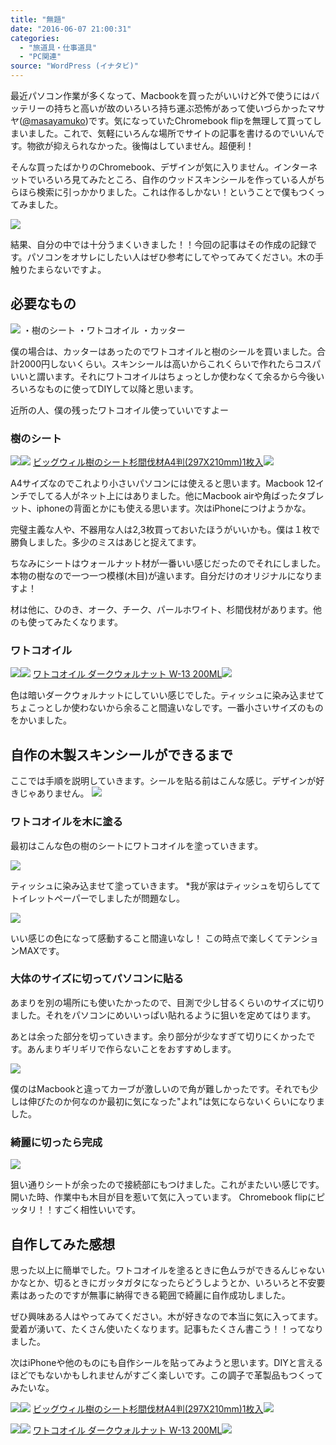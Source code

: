 ```yaml
---
title: "無題"
date: "2016-06-07 21:00:31"
categories:
  - "旅道具・仕事道具"
  - "PC関連"
source: "WordPress (イナタビ)"
---
```


最近パソコン作業が多くなって、Macbookを買ったがいいけど外で使うにはバッテリーの持ちと高いが故のいろいろ持ち運ぶ恐怖があって使いづらかったマサヤ([@masayamuko](https://twitter.com/MasayaMuko))です。気になっていたChromebook flipを無理して買ってしまいました。これで、気軽にいろんな場所でサイトの記事を書けるのでいいんです。物欲が抑えられなかった。後悔はしていません。超便利！

そんな買ったばかりのChromebook、デザインが気に入りません。インターネットでいろいろ見てみたところ、自作のウッドスキンシールを作っている人がちらほら検索に引っかかりました。これは作るしかない！ということで僕もつくってみました。

![](https://masayamuko.com/wp/wp-content/uploads/2016/06/写真-2016-06-04-22-25-47.jpg)

結果、自分の中では十分うまくいきました！！今回の記事はその作成の記録です。パソコンをオサレにしたい人はぜひ参考にしてやってみてください。木の手触りたまらないですよ。

## 必要なもの
![](https://masayamuko.com/wp/wp-content/uploads/2016/06/写真-2016-06-04-20-37-50.jpg)
・樹のシート
・ワトコオイル
・カッター

僕の場合は、カッターはあったのでワトコオイルと樹のシールを買いました。合計2000円しないくらい。スキンシールは高いからこれくらいで作れたらコスパいいと謂います。それにワトコオイルはちょっとしか使わなくて余るから今後いろいろなものに使ってDIYして以降と思います。

近所の人、僕の残ったワトコオイル使っていいですよー

### 樹のシート

[![](http://ws-fe.amazon-adsystem.com/widgets/q?_encoding=UTF8&ASIN=B00JH50BXA&Format=_SL250_&ID=AsinImage&MarketPlace=JP&ServiceVersion=20070822&WS=1&tag=msymk-22)](http://www.amazon.co.jp/gp/product/B00JH50BXA/ref=as_li_ss_il?ie=UTF8&camp=247&creative=7399&creativeASIN=B00JH50BXA&linkCode=as2&tag=msymk-22)![](http://ir-jp.amazon-adsystem.com/e/ir?t=msymk-22&l=as2&o=9&a=B00JH50BXA)
[ビッグウィル樹のシート杉間伐材A4判(297X210mm)1枚入](http://www.amazon.co.jp/gp/product/B00JH50BXA/ref=as_li_ss_tl?ie=UTF8&camp=247&creative=7399&creativeASIN=B00JH50BXA&linkCode=as2&tag=msymk-22)![](http://ir-jp.amazon-adsystem.com/e/ir?t=msymk-22&l=as2&o=9&a=B00JH50BXA)

A4サイズなのでこれより小さいパソコンには使えると思います。Macbook 12インチでしてる人がネット上にはありました。他にMacbook airや角ばったタブレット、iphoneの背面とかにも使える思います。次はiPhoneにつけようかな。

完璧主義な人や、不器用な人は2,3枚買っておいたほうがいいかも。僕は１枚で勝負しました。多少のミスはあじと捉えてます。

ちなみにシートはウォールナット材が一番いい感じだったのでそれにしました。本物の樹なので一つ一つ模様(木目)が違います。自分だけのオリジナルになりますよ！

材は他に、ひのき、オーク、チーク、パールホワイト、杉間伐材があります。他のも使ってみたくなります。

### ワトコオイル
[![](http://ws-fe.amazon-adsystem.com/widgets/q?_encoding=UTF8&ASIN=B00GWBQU00&Format=_SL250_&ID=AsinImage&MarketPlace=JP&ServiceVersion=20070822&WS=1&tag=msymk-22)](http://www.amazon.co.jp/gp/product/B00GWBQU00/ref=as_li_ss_il?ie=UTF8&camp=247&creative=7399&creativeASIN=B00GWBQU00&linkCode=as2&tag=msymk-22)![](http://ir-jp.amazon-adsystem.com/e/ir?t=msymk-22&l=as2&o=9&a=B00GWBQU00)
[ワトコオイル ダークウォルナット W-13 200ML](http://www.amazon.co.jp/gp/product/B00GWBQU00/ref=as_li_ss_tl?ie=UTF8&camp=247&creative=7399&creativeASIN=B00GWBQU00&linkCode=as2&tag=msymk-22)![](http://ir-jp.amazon-adsystem.com/e/ir?t=msymk-22&l=as2&o=9&a=B00GWBQU00)

色は暗いダークウォルナットにしていい感じでした。ティッシュに染み込ませてちょこっとしか使わないから余ること間違いなしです。一番小さいサイズのものをかいました。

## 自作の木製スキンシールができるまで
ここでは手順を説明していきます。シールを貼る前はこんな感じ。デザインが好きじゃありません。
![](https://masayamuko.com/wp/wp-content/uploads/2016/06/写真-2016-06-04-21-07-06.jpg)

### ワトコオイルを木に塗る
最初はこんな色の樹のシートにワトコオイルを塗っていきます。

![](https://masayamuko.com/wp/wp-content/uploads/2016/06/写真-2016-06-04-20-40-46.jpg)

ティッシュに染み込ませて塗っていきます。
*我が家はティッシュを切らしててトイレットペーパーでしましたが問題なし。

![](https://masayamuko.com/wp/wp-content/uploads/2016/06/写真-2016-06-04-20-41-18.jpg)

いい感じの色になって感動すること間違いなし！
この時点で楽しくてテンションMAXです。

### 大体のサイズに切ってパソコンに貼る

あまりを別の場所にも使いたかったので、目測で少し甘るくらいのサイズに切りました。それをパソコンにめいいっぱい貼れるように狙いを定めてはります。

あとは余った部分を切っていきます。余り部分が少なすぎて切りにくかったです。あんまりギリギリで作らないことをおすすめします。

![](https://masayamuko.com/wp/wp-content/uploads/2016/06/写真-2016-06-04-21-11-38.jpg)

僕のはMacbookと違ってカーブが激しいので角が難しかったです。それでも少しは伸びたのか何なのか最初に気になった"よれ"は気にならないくらいになりました。

### 綺麗に切ったら完成

![](https://masayamuko.com/wp/wp-content/uploads/2016/06/13396566_1193462147352231_866949204_o.jpg)

狙い通りシートが余ったので接続部にもつけました。これがまたいい感じです。開いた時、作業中も木目が目を惹いて気に入っています。 Chromebook flipにピッタリ！！すごく相性いいです。

## 自作してみた感想

思った以上に簡単でした。ワトコオイルを塗るときに色ムラができるんじゃないかなとか、切るときにガッタガタになったらどうしようとか、いろいろと不安要素はあったのですが無事に納得できる範囲で綺麗に自作成功しました。

ぜひ興味ある人はやってみてください。木が好きなので本当に気に入ってます。愛着が湧いて、たくさん使いたくなります。記事もたくさん書こう！！ってなりました。

次はiPhoneや他のものにも自作シールを貼ってみようと思います。DIYと言えるほどでもないかもしれませんがすごく楽しいです。この調子で革製品もつくってみたいな。

[![](http://ws-fe.amazon-adsystem.com/widgets/q?_encoding=UTF8&ASIN=B00JH50BXA&Format=_SL250_&ID=AsinImage&MarketPlace=JP&ServiceVersion=20070822&WS=1&tag=msymk-22)](http://www.amazon.co.jp/gp/product/B00JH50BXA/ref=as_li_ss_il?ie=UTF8&camp=247&creative=7399&creativeASIN=B00JH50BXA&linkCode=as2&tag=msymk-22)![](http://ir-jp.amazon-adsystem.com/e/ir?t=msymk-22&l=as2&o=9&a=B00JH50BXA)
[ビッグウィル樹のシート杉間伐材A4判(297X210mm)1枚入](http://www.amazon.co.jp/gp/product/B00JH50BXA/ref=as_li_ss_tl?ie=UTF8&camp=247&creative=7399&creativeASIN=B00JH50BXA&linkCode=as2&tag=msymk-22)![](http://ir-jp.amazon-adsystem.com/e/ir?t=msymk-22&l=as2&o=9&a=B00JH50BXA)

[![](http://ws-fe.amazon-adsystem.com/widgets/q?_encoding=UTF8&ASIN=B00GWBQU00&Format=_SL250_&ID=AsinImage&MarketPlace=JP&ServiceVersion=20070822&WS=1&tag=msymk-22)](http://www.amazon.co.jp/gp/product/B00GWBQU00/ref=as_li_ss_il?ie=UTF8&camp=247&creative=7399&creativeASIN=B00GWBQU00&linkCode=as2&tag=msymk-22)![](http://ir-jp.amazon-adsystem.com/e/ir?t=msymk-22&l=as2&o=9&a=B00GWBQU00)
[ワトコオイル ダークウォルナット W-13 200ML](http://www.amazon.co.jp/gp/product/B00GWBQU00/ref=as_li_ss_tl?ie=UTF8&camp=247&creative=7399&creativeASIN=B00GWBQU00&linkCode=as2&tag=msymk-22)![](http://ir-jp.amazon-adsystem.com/e/ir?t=msymk-22&l=as2&o=9&a=B00GWBQU00)